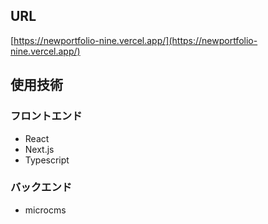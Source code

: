 ## URL

[https://newportfolio-nine.vercel.app/](https://newportfolio-nine.vercel.app/) 

## 使用技術

### フロントエンド
- React
- Next.js
- Typescript

### バックエンド
- microcms
